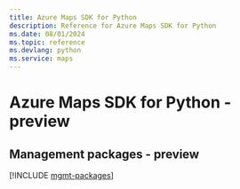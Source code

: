 ```yaml
---
title: Azure Maps SDK for Python
description: Reference for Azure Maps SDK for Python
ms.date: 08/01/2024
ms.topic: reference
ms.devlang: python
ms.service: maps
---
```

# Azure Maps SDK for Python - preview

## Management packages - preview
[!INCLUDE [mgmt-packages](maps-mgmt-index.md)]